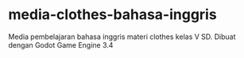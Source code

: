 # media-clothes-bahasa-inggris
Media pembelajaran bahasa inggris materi clothes kelas V SD. Dibuat dengan Godot Game Engine 3.4
